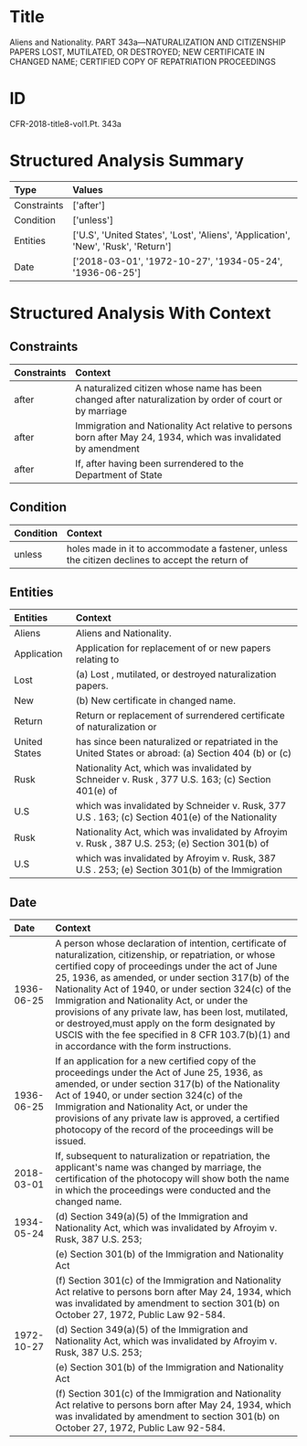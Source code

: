 # Title

 Aliens and Nationality. PART 343a—NATURALIZATION AND CITIZENSHIP PAPERS LOST, MUTILATED, OR DESTROYED; NEW CERTIFICATE IN CHANGED NAME; CERTIFIED COPY OF REPATRIATION PROCEEDINGS


# ID

 CFR-2018-title8-vol1.Pt. 343a


# Structured Analysis Summary

| Type        | Values                                                                             |
|:------------|:-----------------------------------------------------------------------------------|
| Constraints | ['after']                                                                          |
| Condition   | ['unless']                                                                         |
| Entities    | ['U.S', 'United States', 'Lost', 'Aliens', 'Application', 'New', 'Rusk', 'Return'] |
| Date        | ['2018-03-01', '1972-10-27', '1934-05-24', '1936-06-25']                           |


# Structured Analysis With Context

 


## Constraints

| Constraints   | Context                                                                                                         |
|:--------------|:----------------------------------------------------------------------------------------------------------------|
| after         | A naturalized citizen whose name has been changed  after naturalization by order of court or by marriage        |
| after         | Immigration and Nationality Act relative to persons born after May 24, 1934, which was invalidated by amendment |
| after         | If,  after having been surrendered to the Department of State                                                   |


## Condition

| Condition   | Context                                                                                         |
|:------------|:------------------------------------------------------------------------------------------------|
| unless      | holes made in it to accommodate a fastener, unless the citizen declines to accept the return of |


## Entities

| Entities      | Context                                                                                              |
|:--------------|:-----------------------------------------------------------------------------------------------------|
| Aliens        | Aliens  and Nationality.                                                                             |
| Application   | Application for replacement of or new papers relating to                                             |
| Lost          | (a)  Lost , mutilated, or destroyed naturalization papers.                                           |
| New           | (b)  New  certificate in changed name.                                                               |
| Return        | Return or replacement of surrendered certificate of naturalization or                                |
| United States | has since been naturalized or repatriated in the United States or abroad: (a) Section 404 (b) or (c) |
| Rusk          | Nationality Act, which was invalidated by Schneider v. Rusk , 377 U.S. 163; (c) Section 401(e) of    |
| U.S           | which was invalidated by Schneider v. Rusk, 377 U.S . 163; (c) Section 401(e) of the Nationality     |
| Rusk          | Nationality Act, which was invalidated by Afroyim v. Rusk , 387 U.S. 253; (e) Section 301(b) of      |
| U.S           | which was invalidated by Afroyim v. Rusk, 387 U.S . 253; (e) Section 301(b) of the Immigration       |


## Date

| Date       | Context                                                                                                                                                                                                                                                                                                                                                                                                                                                                                                                                  |
|:-----------|:-----------------------------------------------------------------------------------------------------------------------------------------------------------------------------------------------------------------------------------------------------------------------------------------------------------------------------------------------------------------------------------------------------------------------------------------------------------------------------------------------------------------------------------------|
| 1936-06-25 | A person whose declaration of intention, certificate of naturalization, citizenship, or repatriation, or whose certified copy of proceedings under the act of June 25, 1936, as amended, or under section 317(b) of the Nationality Act of 1940, or under section 324(c) of the Immigration and Nationality Act, or under the provisions of any private law, has been lost, mutilated, or destroyed,must apply on the form designated by USCIS with the fee specified in 8 CFR 103.7(b)(1) and in accordance with the form instructions. |
| 1936-06-25 | If an application for a new certified copy of the proceedings under the Act of June 25, 1936, as amended, or under section 317(b) of the Nationality Act of 1940, or under section 324(c) of the Immigration and Nationality Act, or under the provisions of any private law is approved, a certified photocopy of the record of the proceedings will be issued.                                                                                                                                                                         |
| 2018-03-01 | If, subsequent to naturalization or repatriation, the applicant's name was changed by marriage, the certification of the photocopy will show both the name in which the proceedings were conducted and the changed name.                                                                                                                                                                                                                                                                                                                 |
| 1934-05-24 | (d) Section 349(a)(5) of the Immigration and Nationality Act, which was invalidated by Afroyim v. Rusk, 387 U.S. 253;                                                                                                                                                                                                                                                                                                                                                                                                                    |
|            |             (e) Section 301(b) of the Immigration and Nationality Act                                                                                                                                                                                                                                                                                                                                                                                                                                                                    |
|            |             (f) Section 301(c) of the Immigration and Nationality Act relative to persons born after May 24, 1934, which was invalidated by amendment to section 301(b) on October 27, 1972, Public Law 92-584.                                                                                                                                                                                                                                                                                                                          |
| 1972-10-27 | (d) Section 349(a)(5) of the Immigration and Nationality Act, which was invalidated by Afroyim v. Rusk, 387 U.S. 253;                                                                                                                                                                                                                                                                                                                                                                                                                    |
|            |             (e) Section 301(b) of the Immigration and Nationality Act                                                                                                                                                                                                                                                                                                                                                                                                                                                                    |
|            |             (f) Section 301(c) of the Immigration and Nationality Act relative to persons born after May 24, 1934, which was invalidated by amendment to section 301(b) on October 27, 1972, Public Law 92-584.                                                                                                                                                                                                                                                                                                                          |


